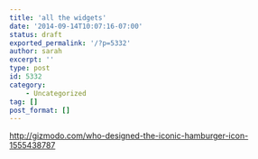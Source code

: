 ```yaml
---
title: 'all the widgets'
date: '2014-09-14T10:07:16-07:00'
status: draft
exported_permalink: '/?p=5332'
author: sarah
excerpt: ''
type: post
id: 5332
category:
    - Uncategorized
tag: []
post_format: []
---
```

http://gizmodo.com/who-designed-the-iconic-hamburger-icon-1555438787